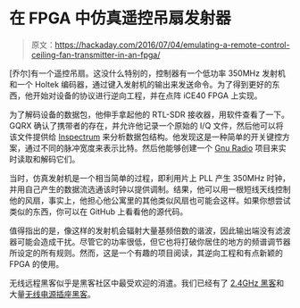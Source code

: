 # 在 FPGA 中仿真遥控吊扇发射器

> 原文：<https://hackaday.com/2016/07/04/emulating-a-remote-control-ceiling-fan-transmitter-in-an-fpga/>

[乔尔]有一个遥控吊扇。这没什么特别的，控制器有一个低功率 350MHz 发射机和一个 Holtek 编码器，通过键入发射机的输出来发送命令。为了得到更好的东西，他开始对设备的协议进行逆向工程，并在点阵 iCE40 FPGA 上实现。

为了解码设备的数据包，他伸手拿起他的 RTL-SDR 接收器，用软件查看了一下。GQRX 确认了携带者的存在，并允许他记录一个原始的 I/Q 文件，然后他可以将该文件提供给 [Inspectrum](https://github.com/miek/inspectrum) 来分析数据包结构。他发现这是一种简单的开关键控方案，通过不同的脉冲宽度来表示比特。然后他能够创建一个 [Gnu Radio](http://gnuradio.org/) 项目来实时读取和解码它们。

当时，仿真发射机是一个相当简单的过程，即利用片上 PLL 产生 350MHz 时钟，并用自己产生的数据流选通该时钟以提供调制。结果，他可以用一根短线天线控制他的风扇，事实上，他担心他公寓里的其他类似风扇也可能会这样。如果你想尝试类似的东西，你可以在 GitHub 上看看他的源代码。

值得指出的是，像这样的发射机会辐射大量基频倍数的谐波，因此输出端没有滤波器可能会造成干扰。尽管它的功率很低，但它也将打破你居住的地方的频谱调节器所设定的所有规则。然而，这是一个有趣的项目阅读，其逆向工程和有点新颖的 FPGA 的使用。

无线远程黑客似乎是黑客社区中最受欢迎的消遣。我们已经有了 [2.4GHz 黑客](http://hackaday.com/2015/09/20/hacking-2-4ghz-radio-control/)和大量[无线电源插座黑客](http://hackaday.com/2014/03/10/hacking-radio-controlled-outlets/)。